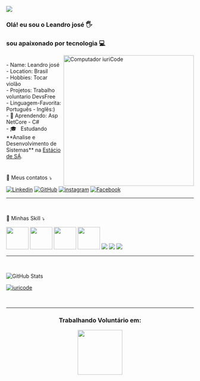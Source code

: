 
![](https://komarev.com/ghpvc/?username=leandrodev1989&color=006bed)

### Olá! eu sou o Leandro josé 🖐️ 
### sou apaixonado por tecnologia 💻
<img src="https://raw.githubusercontent.com/MicaelliMedeiros/micaellimedeiros/master/image/computer-illustration.png" min-width="500px" max-width="200px" width="350px" align="right" alt="Computador iuriCode">
<br>
- Name: Leandro josé
<br>
- Location: Brasil 
<br>
- Hobbies: Tocar violão
<br>
- Projetos: Trabalho voluntario DevsFree
<br>
- Linguagem-Favorita: Português - Inglês:)
<br>
- 🌱 Aprendendo: Asp NetCore - C#
<br>
- 🎓 &nbsp; Estudando **Analise e Desenvolvimento de Sistemas** na <a href="https://portal.estacio.br/unidades/centro-universit%C3%A1rio-est%C3%A1cio-do-recife/">Estácio de SÁ</a>.
<br>
<br>

###

<p align="left">
  💌 Meus contatos ⤵️
</p>

[![Linkedin](https://img.shields.io/badge/LinkedIn-0077B5?style=for-the-badge&logo=linkedin&logoColor=white)](https://www.linkedin.com/in/leandro-jos%C3%A9-da-silva-b81474203/)
[![GitHub](https://img.shields.io/badge/GitHub-100000?style=for-the-badge&logo=github&logoColor=whit)](https://github.com/leandrodev1989)
[![instagram](https://img.shields.io/badge/Instagram-E4405F?style=for-the-badge&logo=instagram&logoColor=white)](https://www.instagram.com/leandrojose.jose/)
[![Facebook](https://img.shields.io/badge/Facebook-1877F2?style=for-the-badge&logo=facebook&logoColor=white)](https://www.facebook.com/profile.php?id=100012038952460)

-----
<br>

🚀 Minhas Skill ⤵️

<img src="https://cdn.jsdelivr.net/gh/devicons/devicon/icons/csharp/csharp-original.svg" min-width="100px" max-width="100px" width="60px" align="none"/>
<img src="https://cdn.jsdelivr.net/gh/devicons/devicon/icons/dotnetcore/dotnetcore-original.svg"min-width="100px" max-width="100px" width="60px" align="none" />
<img src="https://cdn.jsdelivr.net/gh/devicons/devicon/icons/css3/css3-original-wordmark.svg"min-width="100px" max-width="100px" width="60px" align="none" />
<img src="https://cdn.jsdelivr.net/gh/devicons/devicon/icons/microsoftsqlserver/microsoftsqlserver-plain-wordmark.svg"min-width="100px" max-width="100px" width="60px" align="none" />
<img src="https://img.shields.io/badge/HTML-239120?style=for-the-badge&logo=html5&logoColor=white" />
<img src="https://img.shields.io/badge/Markdown-000000?style=for-the-badge&logo=markdown&logoColor=white" />
<img src="https://img.shields.io/badge/Microsoft-666666?style=for-the-badge&logo=microsoft&logoColor=white"/>

----
<br>

![GitHub Stats](https://github-readme-stats.vercel.app/api?username=leandrodev1989&show_icons=true&theme=dracula)

[![iuricode](https://github-readme-stats.vercel.app/api/top-langs/?username=leandrodev1989&hide=html&layout=compact=true&theme=dracula)](https://github.com/iuricode/)

<br>

----
<h3 align="center">Trabalhando  Voluntário em:</h3>

<p align="center">
  <a href="https://github.com/DevsFree">
    <img
      align="center"
      height="120em"
      src="https://github-readme-stats.vercel.app/api/pin/?username=DevsFree&repo=DevsFree&theme=tokyonight">
    </img>
  </a>
</p>


















